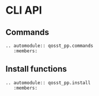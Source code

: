 # CLI API

## Commands

```{eval-rst}
.. automodule:: qosst_pp.commands
   :members:
```

## Install functions

```{eval-rst}
.. automodule:: qosst_pp.install
   :members:
```